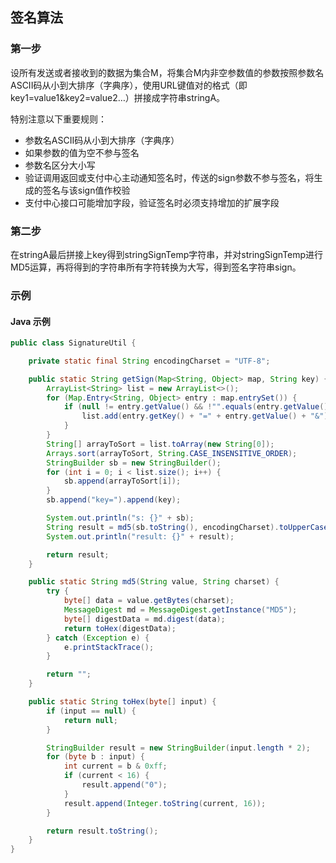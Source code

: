 ## 签名算法

### 第一步

设所有发送或者接收到的数据为集合M，将集合M内非空参数值的参数按照参数名ASCII码从小到大排序（字典序），使用URL键值对的格式（即key1=value1&key2=value2…）拼接成字符串stringA。

特别注意以下重要规则：

- 参数名ASCII码从小到大排序（字典序）
- 如果参数的值为空不参与签名
- 参数名区分大小写
- 验证调用返回或支付中心主动通知签名时，传送的sign参数不参与签名，将生成的签名与该sign值作校验
- 支付中心接口可能增加字段，验证签名时必须支持增加的扩展字段

### 第二步

在stringA最后拼接上key得到stringSignTemp字符串，并对stringSignTemp进行MD5运算，再将得到的字符串所有字符转换为大写，得到签名字符串sign。

### 示例

#### Java 示例

```java
public class SignatureUtil {

    private static final String encodingCharset = "UTF-8";

    public static String getSign(Map<String, Object> map, String key) {
        ArrayList<String> list = new ArrayList<>();
        for (Map.Entry<String, Object> entry : map.entrySet()) {
            if (null != entry.getValue() && !"".equals(entry.getValue())) {
                list.add(entry.getKey() + "=" + entry.getValue() + "&");
            }
        }
        String[] arrayToSort = list.toArray(new String[0]);
        Arrays.sort(arrayToSort, String.CASE_INSENSITIVE_ORDER);
        StringBuilder sb = new StringBuilder();
        for (int i = 0; i < list.size(); i++) {
            sb.append(arrayToSort[i]);
        }
        sb.append("key=").append(key);

        System.out.println("s: {}" + sb);
        String result = md5(sb.toString(), encodingCharset).toUpperCase();
        System.out.println("result: {}" + result);

        return result;
    }

    public static String md5(String value, String charset) {
        try {
            byte[] data = value.getBytes(charset);
            MessageDigest md = MessageDigest.getInstance("MD5");
            byte[] digestData = md.digest(data);
            return toHex(digestData);
        } catch (Exception e) {
            e.printStackTrace();
        }

        return "";
    }

    public static String toHex(byte[] input) {
        if (input == null) {
            return null;
        }

        StringBuilder result = new StringBuilder(input.length * 2);
        for (byte b : input) {
            int current = b & 0xff;
            if (current < 16) {
                result.append("0");
            }
            result.append(Integer.toString(current, 16));
        }

        return result.toString();
    }
}

```

